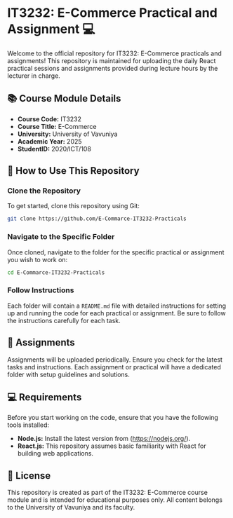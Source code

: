 # IT3232: E-Commerce Practical and Assignment 💻

Welcome to the official repository for IT3232: E-Commerce practicals and assignments! This repository is maintained for uploading the daily React practical sessions and assignments provided during lecture hours by the lecturer in charge.

## 📚 Course Module Details

- **Course Code:** IT3232
- **Course Title:** E-Commerce
- **University:** University of Vavuniya
- **Academic Year:** 2025
- **StudentID:** 2020/ICT/108

## 🔧 How to Use This Repository

### Clone the Repository

To get started, clone this repository using Git:

```bash
git clone https://github.com/E-Commarce-IT3232-Practicals
```

### Navigate to the Specific Folder

Once cloned, navigate to the folder for the specific practical or assignment you wish to work on:

```bash
cd E-Commarce-IT3232-Practicals
```

### Follow Instructions

Each folder will contain a `README.md` file with detailed instructions for setting up and running the code for each practical or assignment. Be sure to follow the instructions carefully for each task.

## 📁 Assignments

Assignments will be uploaded periodically. Ensure you check for the latest tasks and instructions. Each assignment or practical will have a dedicated folder with setup guidelines and solutions.

## 💻 Requirements

Before you start working on the code, ensure that you have the following tools installed:

- **Node.js:** Install the latest version from (https://nodejs.org/).
- **React.js:** This repository assumes basic familiarity with React for building web applications.

## 📝 License

This repository is created as part of the IT3232: E-Commerce course module and is intended for educational purposes only. All content belongs to the University of Vavuniya and its faculty.